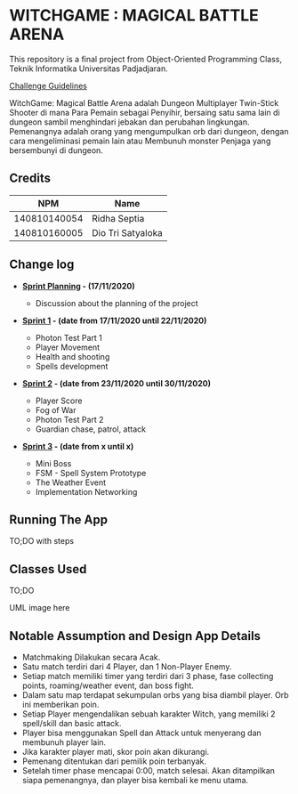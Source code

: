 # WITCHGAME : MAGICAL BATTLE ARENA

This repository is a final project from Object-Oriented Programming Class, Teknik Informatika Universitas Padjadjaran. 

[Challenge Guidelines](challenge-guideline.md)

WitchGame: Magical Battle Arena adalah Dungeon Multiplayer Twin-Stick Shooter di mana Para Pemain sebagai Penyihir, bersaing satu sama lain di dungeon sambil menghindari jebakan dan  perubahan lingkungan. Pemenangnya adalah orang yang mengumpulkan orb dari dungeon, dengan cara mengeliminasi pemain lain atau Membunuh monster Penjaga yang bersembunyi di dungeon. 

## Credits
| NPM           | Name              |
| ------------- |-------------------|
| 140810140054  | Ridha Septia      |
| 140810160005  | Dio Tri Satyaloka |


## Change log
- **[Sprint Planning](changelog/sprint-planning.md) - (17/11/2020)** 
   - Discussion about the planning of the project

- **[Sprint 1](changelog/sprint-1.md) -  (date from 17/11/2020 until 22/11/2020)** 
   - Photon Test Part 1
   - Player Movement 
   - Health and shooting
   - Spells development

- **[Sprint 2](changelog/sprint-2.md) - (date from 23/11/2020 until 30/11/2020)** 
   - Player Score
   - Fog of War
   - Photon Test Part 2
   - Guardian chase, patrol, attack
   
- **[Sprint 3](changelog/sprint-3.md) - (date from x until x)** 
   - Mini Boss
   - FSM - Spell System Prototype
   - The Weather Event
   - Implementation Networking

## Running The App

TO;DO with steps

## Classes Used

TO;DO

UML image here

## Notable Assumption and Design App Details

- Matchmaking Dilakukan secara Acak.
- Satu match terdiri dari 4 Player, dan 1 Non-Player Enemy.
- Setiap match memiliki timer yang terdiri dari 3 phase, fase collecting points, roaming/weather event, dan boss fight.
- Dalam satu map terdapat sekumpulan orbs yang bisa diambil player. Orb ini memberikan poin.
- Setiap Player mengendalikan sebuah karakter Witch, yang memiliki 2 spell/skill dan basic attack.
- Player bisa menggunakan Spell dan Attack untuk menyerang dan membunuh player lain.
- Jika karakter player mati, skor poin akan dikurangi. 
- Pemenang ditentukan dari pemilik poin terbanyak.
- Setelah timer phase mencapai 0:00, match selesai. Akan ditampilkan siapa pemenangnya, dan player bisa kembali ke menu utama.
